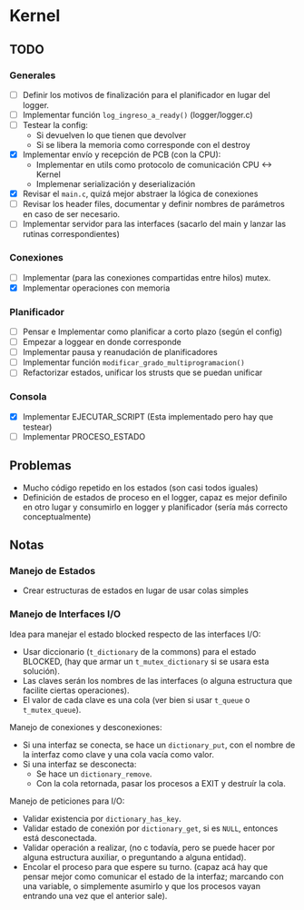 # Kernel

## TODO

### Generales

- [ ] Definir los motivos de finalización para el planificador en lugar del logger.
- [ ] Implementar función `log_ingreso_a_ready()` (logger/logger.c)
- [ ] Testear la config:
  - Si devuelven lo que tienen que devolver
  - Si se libera la memoria como corresponde con el destroy
- [X] Implementar envío y recepción de PCB (con la CPU):
  - Implementar en utils como protocolo de comunicación CPU <-> Kernel
  - Implemenar serialización y deserialización
- [X] Revisar el `main.c`, quizá mejor abstraer la lógica de conexiones
- [ ] Revisar los header files, documentar y definir nombres de parámetros en caso de ser necesario.
- [ ] Implementar servidor para las interfaces (sacarlo del main y lanzar las rutinas correspondientes)

### Conexiones

- [ ] Implementar (para las conexiones compartidas entre hilos) mutex.
- [X] Implementar operaciones con memoria

### Planificador

- [ ] Pensar e Implementar como planificar a corto plazo (según el config)
- [ ] Empezar a loggear en donde corresponde
- [ ] Implementar pausa y reanudación de planificadores
- [ ] Implementar función `modificar_grado_multiprogramacion()`
- [ ] Refactorizar estados, unificar los strusts que se puedan unificar

### Consola

- [X] Implementar EJECUTAR_SCRIPT (Esta implementado pero hay que testear)
- [ ] Implementar PROCESO_ESTADO

## Problemas

- Mucho código repetido en los estados (son casi todos iguales)
- Definición de estados de proceso en el logger, capaz es mejor definilo en otro lugar y consumirlo en logger y planificador (sería más correcto conceptualmente)

## Notas

### Manejo de Estados

- Crear estructuras de estados en lugar de usar colas simples

### Manejo de Interfaces I/O

Idea para manejar el estado blocked respecto de las interfaces I/O:

- Usar diccionario (`t_dictionary` de la commons) para el estado BLOCKED, (hay que armar un `t_mutex_dictionary` si se usara esta solución).
- Las claves serán los nombres de las interfaces (o alguna estructura que facilite ciertas operaciones).
- El valor de cada clave es una cola (ver bien si usar `t_queue` o `t_mutex_queue`).

Manejo de conexiones y desconexiones:

- Si una interfaz se conecta, se hace un `dictionary_put`, con el nombre de la interfaz como clave y una cola vacía como valor.
- Si una interfaz se desconecta:
  - Se hace un `dictionary_remove`.
  - Con la cola retornada, pasar los procesos a EXIT y destruír la cola.

Manejo de peticiones para I/O:

- Validar existencia por `dictionary_has_key`.
- Validar estado de conexión por `dictionary_get`, si es `NULL`, entonces está desconectada.
- Validar operación a realizar, (no c todavía, pero se puede hacer por alguna estructura auxiliar, o preguntando a alguna entidad).
- Encolar el proceso para que espere su turno. (capaz acá hay que pensar mejor como comunicar el estado de la interfaz; marcando con una variable, o simplemente asumirlo y que los procesos vayan entrando una vez que el anterior sale).
